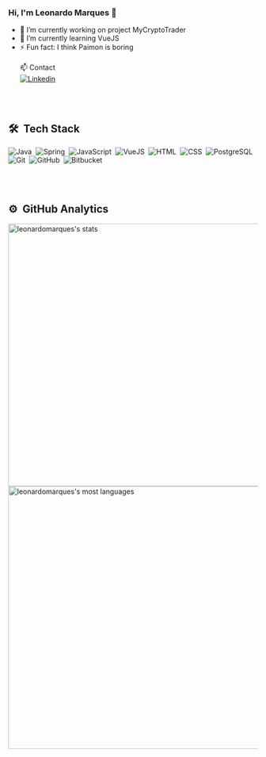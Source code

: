 ### Hi, I'm Leonardo Marques 👋

<!--
**leonardoamaral92/leonardoamaral92** is a ✨ _special_ ✨ repository because its `README.md` (this file) appears on your GitHub profile.

Here are some ideas to get you started:

- 🔭 I’m currently working on  ...
- 💬 Ask me about ...
- 😄 Pronouns: ...

-->

- 🔭 I’m currently working on project MyCryptoTrader
- 🌱 I’m currently learning VueJS
- ⚡ Fun fact: I think Paimon is boring
<br><br>
📫 Contact <br>
<a href="https://www.linkedin.com/in/leonardoamaralm/">![Linkedin](https://img.shields.io/badge/LinkedIn-0077B5?style=for-the-badge&logo=linkedin&logoColor=white) </a>

<br><br>

## 🛠 &nbsp;Tech Stack

![Java](https://img.shields.io/badge/Java-ED8B00?style=for-the-badge&logo=java&logoColor=white)&nbsp;
![Spring](https://img.shields.io/badge/Spring-6DB33F?style=for-the-badge&logo=spring&logoColor=white)&nbsp;
![JavaScript](https://img.shields.io/badge/JavaScript-F7DF1E?style=for-the-badge&logo=javascript&logoColor=black)&nbsp;
![VueJS](https://img.shields.io/badge/Vue.js-35495E?style=for-the-badge&logo=vue.js&logoColor=4FC08D)&nbsp;
![HTML](https://img.shields.io/badge/HTML5-E34F26?style=for-the-badge&logo=html5&logoColor=white)&nbsp;
![CSS](https://img.shields.io/badge/CSS3-1572B6?style=for-the-badge&logo=css3&logoColor=white)&nbsp;
![PostgreSQL](https://img.shields.io/badge/PostgreSQL-316192?style=for-the-badge&logo=postgresql&logoColor=white)&nbsp;
![Git](https://img.shields.io/badge/Git-E34F26?style=for-the-badge&logo=git&logoColor=white)&nbsp;
![GitHub](https://img.shields.io/badge/GitHub-100000?style=for-the-badge&logo=github&logoColor=white)&nbsp;
![Bitbucket](https://img.shields.io/badge/Bitbucket-330F63?style=for-the-badge&logo=bitbucket&logoColor=white)&nbsp;

<br><br>

## ⚙️ &nbsp;GitHub Analytics

<p align="left">
<img width="530em" src="https://github-readme-stats.vercel.app/api?username=leonardoamaral92&show_icons=true&theme=vision-friendly-dark" alt="leonardomarques's stats"/>
<img width="530em" src="https://github-readme-stats.vercel.app/api/top-langs/?username=leonardoamaral92&layout=compact&theme=vision-friendly-dark" alt="leonardomarques's most languages"/>
</p>
